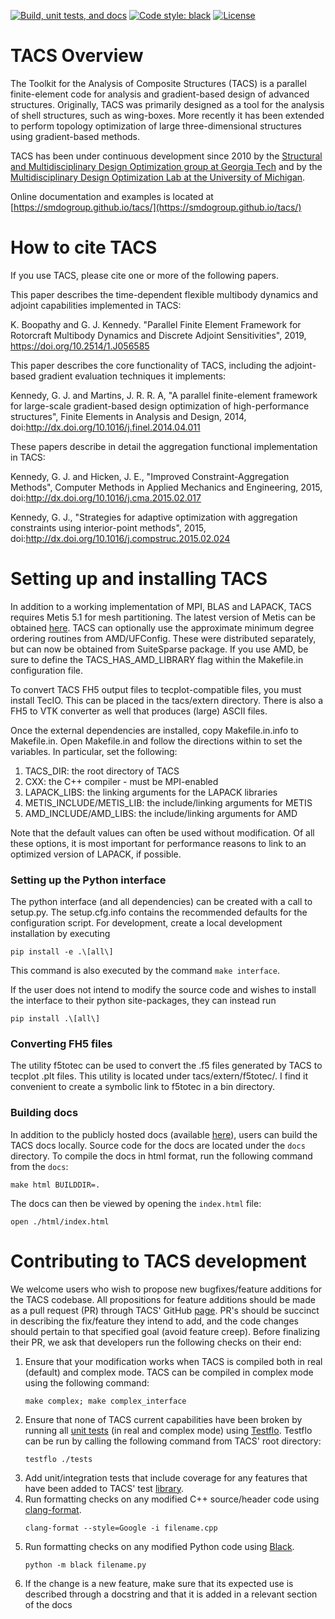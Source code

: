 [![Build, unit tests, and docs](https://github.com/smdogroup/tacs/actions/workflows/unit_tests.yml/badge.svg)](https://github.com/smdogroup/tacs/actions/workflows/unit_tests.yml)
[![Code style: black](https://img.shields.io/badge/code%20style-black-000000.svg)](https://github.com/psf/black)
[![License](https://img.shields.io/badge/License-Apache_2.0-blue.svg)](https://opensource.org/licenses/Apache-2.0)
# TACS Overview #

The Toolkit for the Analysis of Composite Structures (TACS) is a parallel finite-element code for analysis and gradient-based design of advanced structures. Originally, TACS was primarily designed as a tool for the analysis of shell structures, such as wing-boxes. More recently it has been extended to perform topology optimization of large three-dimensional structures using gradient-based methods.

TACS has been under continuous development since 2010 by the [Structural and Multidisciplinary Design Optimization group at Georgia Tech](http://gkennedy.gatech.edu) and by the [Multidisciplinary Design Optimization Lab at the University of Michigan](http://mdolab.engin.umich.edu/).

Online documentation and examples is located at [https://smdogroup.github.io/tacs/](https://smdogroup.github.io/tacs/)

# How to cite TACS #

If you use TACS, please cite one or more of the following papers.

This paper describes the time-dependent flexible multibody dynamics and adjoint capabilities implemented in TACS:

K. Boopathy and G. J. Kennedy.  "Parallel Finite Element Framework for Rotorcraft Multibody Dynamics and Discrete Adjoint Sensitivities", 2019, https://doi.org/10.2514/1.J056585 

This paper describes the core functionality of TACS, including the adjoint-based gradient evaluation techniques it implements:

Kennedy, G. J. and Martins, J. R. R. A, "A parallel finite-element framework for large-scale gradient-based design optimization of high-performance structures", Finite Elements in Analysis and Design, 2014, doi:http://dx.doi.org/10.1016/j.finel.2014.04.011

These papers describe in detail the aggregation functional implementation in TACS:

Kennedy, G. J. and Hicken, J. E., "Improved Constraint-Aggregation Methods", Computer Methods in Applied Mechanics and Engineering, 2015, doi:http://dx.doi.org/10.1016/j.cma.2015.02.017

Kennedy, G. J., "Strategies for adaptive optimization with aggregation constraints using interior-point methods", 2015, doi:http://dx.doi.org/10.1016/j.compstruc.2015.02.024

# Setting up and installing TACS #

In addition to a working implementation of MPI, BLAS and LAPACK, TACS requires Metis 5.1 for mesh partitioning. The latest version of Metis can be obtained [here](http://glaros.dtc.umn.edu/gkhome/metis/metis/download). TACS can optionally use the approximate minimum degree ordering routines from AMD/UFConfig. These were distributed separately, but can now be obtained from SuiteSparse package. If you use AMD, be sure to define the TACS_HAS_AMD_LIBRARY flag within the Makefile.in configuration file.

To convert TACS FH5 output files to tecplot-compatible files, you must install TecIO. This can be placed in the tacs/extern directory. There is also a FH5 to VTK converter as well that produces (large) ASCII files.

Once the external dependencies are installed, copy Makefile.in.info to Makefile.in. Open Makefile.in and follow the directions within to set the variables. In particular, set the following:

1. TACS_DIR: the root directory of TACS
2. CXX: the C++ compiler - must be MPI-enabled
3. LAPACK_LIBS: the linking arguments for the LAPACK libraries
4. METIS_INCLUDE/METIS_LIB: the include/linking arguments for METIS
5. AMD_INCLUDE/AMD_LIBS: the include/linking arguments for AMD

Note that the default values can often be used without modification. Of all these options, it is most important for performance reasons to link to an optimized version of LAPACK, if possible.

### Setting up the Python interface ###

The python interface (and all dependencies) can be created with a call to setup.py. The setup.cfg.info contains the recommended defaults for the configuration script. For development, create a local development installation by executing

    pip install -e .\[all\]

This command is also executed by the command `make interface`.

If the user does not intend to modify the source code and wishes to install the interface to their python site-packages, they can instead run

    pip install .\[all\]

### Converting FH5 files ###

The utility f5totec can be used to convert the .f5 files generated by TACS to tecplot .plt files. This utility is located under tacs/extern/f5totec/. I find it convenient to create a symbolic link to f5totec in a bin directory.

### Building docs ###

In addition to the publicly hosted docs (available [here](https://smdogroup.github.io/tacs/)), users can build the TACS docs locally.
Source code for the docs are located under the `docs` directory.
To compile the docs in html format, run the following command from the `docs`:

  ```
  make html BUILDDIR=.
  ```

The docs can then be viewed by opening the `index.html` file:

  ```
  open ./html/index.html
  ```

# Contributing to TACS development #

We welcome users who wish to propose new bugfixes/feature additions for the TACS codebase.
All propositions for feature additions should be made as a pull request (PR) through TACS' GitHub [page](https://github.com/smdogroup/tacs).
PR's should be succinct in describing the fix/feature they intend to add, and the code changes should pertain to that specified goal (avoid feature creep).
Before finalizing their PR, we ask that developers run the following checks on their end:
1. Ensure that your modification works when TACS is compiled both in real (default) and complex mode. TACS can be compiled in complex mode using the following command: 
   ```
   make complex; make complex_interface
   ```
2. Ensure that none of TACS current capabilities have been broken by running all [unit tests](https://github.com/smdogroup/tacs/tree/master/tests) (in real and complex mode) using [Testflo](https://pypi.org/project/testflo/). 
Testflo can be run by calling the following command from TACS' root directory:
   ```
   testflo ./tests
   ```
3. Add unit/integration tests that include coverage for any features that have been added to TACS' test [library](https://github.com/smdogroup/tacs/tree/master/tests).
4. Run formatting checks on any modified C++ source/header code using [clang-format](https://clang.llvm.org/docs/ClangFormat.html).
   ```
   clang-format --style=Google -i filename.cpp
   ```
5. Run formatting checks on any modified Python code using [Black](https://black.readthedocs.io/en/stable/).
   ```
   python -m black filename.py
   ```
6. If the change is a new feature, make sure that its expected use is described through a docstring and that it is added in a relevant section of the docs
